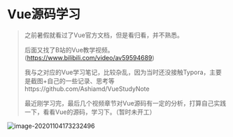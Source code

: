 # Vue源码学习

> 之前暑假就看过了Vue官方文档，但是看归看，并不熟悉。
>
> 后面又找了B站的Vue教学视频。(https://www.bilibili.com/video/av59594689)
>
> 我与之对应的Vue学习笔记，比较杂乱，因为当时还没接触Typora，主要是截图+自己的一些记录、思考等https://github.com/Ashiamd/VueStudyNote
>
> 最近刚学习完，最后几个视频章节对Vue源码有一定的分析，打算自己实践一下，看看Vue的源码，学习下。（暂时未开工）

![image-20201104173232496](/Users/ashiamd/mydocs/docs/study/ITstudy/MD_notes/MD_notes/docsify/docsify-notes/docs/study/Vue/Vue源码学习.assets/image-20201104173232496.png)

